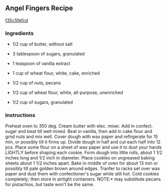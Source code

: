 ## Angel Fingers Recipe

[f35c5fefcd](http://cookeatshare.com/recipes/angel-fingers-65276)

### Ingredients

 - 1/2 cup of butter, without salt

 - 3 tablespoon of sugars, granulated

 - 1 teaspoon of vanilla extract

 - 1 cup of wheat flour, white, cake, enriched

 - 1/2 cup of nuts, pecans

 - 1/2 cup of wheat flour, white, all-purpose, unenriched

 - 1/2 cup of sugars, granulated

### Instructions

Preheat oven to 350 deg. Cream butter with elec. mixer. Add in confect. sugar and beat till well mixed. Beat in vanilla, then add in cake flour and grnd nuts and mix well. Cover dough with wax paper and refirgerate for 15 min, or possibly till it firms up. Divide dough in half and cut each half into 12 pcs. Place some flour on a sheet of wax paper and use it to dust your hands LIGHTLY before shaping each cookie. Form dough into little rolls, about 1 1/2 inches long and 1/2 inch in diameter. Place cookies on ungreased baking sheets about 1 1/2 inches apart. Bake in middle of oven for about 13 min or possibly till pale golden brown around edges. Tranfer to racks set over wax paper and dust them with confectioner's sugar while still hot. Cold cookies completely; then store in airtight containers. NOTE:* may substitute pecans for pistachios, but taste won't be the same.